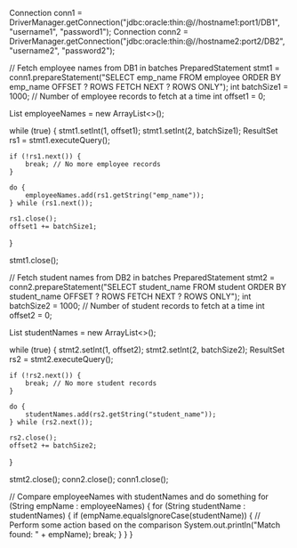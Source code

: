 Connection conn1 = DriverManager.getConnection("jdbc:oracle:thin:@//hostname1:port1/DB1", "username1", "password1");
Connection conn2 = DriverManager.getConnection("jdbc:oracle:thin:@//hostname2:port2/DB2", "username2", "password2");

// Fetch employee names from DB1 in batches
PreparedStatement stmt1 = conn1.prepareStatement("SELECT emp_name FROM employee ORDER BY emp_name OFFSET ? ROWS FETCH NEXT ? ROWS ONLY");
int batchSize1 = 1000; // Number of employee records to fetch at a time
int offset1 = 0;

List<String> employeeNames = new ArrayList<>();

while (true) {
    stmt1.setInt(1, offset1);
    stmt1.setInt(2, batchSize1);
    ResultSet rs1 = stmt1.executeQuery();
    
    if (!rs1.next()) {
        break; // No more employee records
    }

    do {
        employeeNames.add(rs1.getString("emp_name"));
    } while (rs1.next());

    rs1.close();
    offset1 += batchSize1;
}

stmt1.close();

// Fetch student names from DB2 in batches
PreparedStatement stmt2 = conn2.prepareStatement("SELECT student_name FROM student ORDER BY student_name OFFSET ? ROWS FETCH NEXT ? ROWS ONLY");
int batchSize2 = 1000; // Number of student records to fetch at a time
int offset2 = 0;

List<String> studentNames = new ArrayList<>();

while (true) {
    stmt2.setInt(1, offset2);
    stmt2.setInt(2, batchSize2);
    ResultSet rs2 = stmt2.executeQuery();
    
    if (!rs2.next()) {
        break; // No more student records
    }

    do {
        studentNames.add(rs2.getString("student_name"));
    } while (rs2.next());

    rs2.close();
    offset2 += batchSize2;
}

stmt2.close();
conn2.close();
conn1.close();

// Compare employeeNames with studentNames and do something
for (String empName : employeeNames) {
    for (String studentName : studentNames) {
        if (empName.equalsIgnoreCase(studentName)) {
            // Perform some action based on the comparison
            System.out.println("Match found: " + empName);
            break;
        }
    }
}
